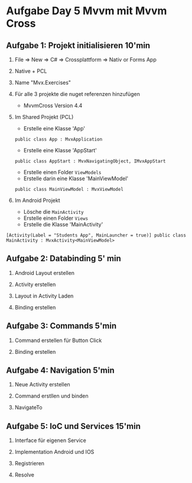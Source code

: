 # Aufgabe Day 5 Mvvm mit Mvvm Cross

## Aufgabe 1: Projekt initialisieren 10'min

1. File => New => C# => Crossplattform => Nativ or Forms App
2. Native + PCL
3. Name "Mvx.Exercises"
4. Für alle 3 projekte die nuget referenzen hinzufügen
    - MvvmCross Version 4.4
5. Im Shared Projekt (PCL)
    - Erstelle eine Klasse 'App'
    
     `public class App : MvxApplication`
    - Erstelle eine Klasse 'AppStart'
    
    `public class AppStart : MvxNavigatingObject, IMvxAppStart`
    - Erstelle einen Folder `ViewModels`
    - Erstelle darin eine Klasse 'MainViewModel'
    
     `public class MainViewModel : MvxViewModel`

6. Im Android Projekt
    - Lösche die `MainActivity`
    - Erstelle einen Folder `Views`
    - Erstelle die Klasse 'MainActivity'

`
    [Activity(Label = "Students App", MainLauncher = true)]
    public class MainActivity : MvxActivity<MainViewModel>
    `


## Aufgabe 2: Databinding 5' min

1. Android Layout erstellen

2. Activity erstellen

3. Layout in Activity Laden

4. Binding erstellen

## Aufgabe 3: Commands 5'min

1. Command erstellen für Button Click

2. Binding erstellen

## Aufgabe 4: Navigation 5'min

1. Neue Activity erstellen

2. Command erstllen und binden

3. NavigateTo

## Aufgabe 5: IoC und Services 15'min

1. Interface für eigenen Service

2. Implementation Android und IOS

3. Registrieren

4. Resolve

<!--## Aufgabe 6: Plugins
Allenfalls noch einen FileService, DialogService pro Plattform
-->



